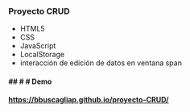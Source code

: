 ### Proyecto CRUD

- HTML5
- CSS 
- JavaScript
- LocalStorage
- interacción de edición de datos en ventana span


#### ## # # Demo
**https://bbuscagliap.github.io/proyecto-CRUD/**

